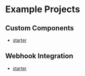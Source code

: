 # Example Projects

## Custom Components

- [starter](./custom-components/starter)

## Webhook Integration

- [starter](./webhook/starter)

